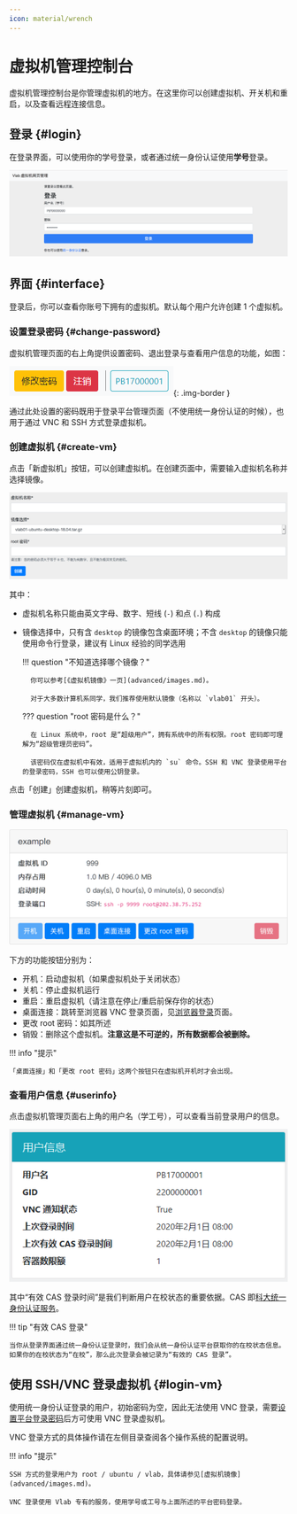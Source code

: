 ```yaml
---
icon: material/wrench
---
```


# 虚拟机管理控制台

虚拟机管理控制台是你管理虚拟机的地方。在这里你可以创建虚拟机、开关机和重启，以及查看远程连接信息。

## 登录 {#login}

在登录界面，可以使用你的学号登录，或者通过统一身份认证使用**学号**登录。

![login](images/1.png)

## 界面 {#interface}

登录后，你可以查看你账号下拥有的虚拟机。默认每个用户允许创建 1 个虚拟机。

### 设置登录密码 {#change-password}

虚拟机管理页面的右上角提供设置密码、退出登录与查看用户信息的功能，如图：

![Toolbar](images/web-settings.png){: .img-border }

通过此处设置的密码既用于登录平台管理页面（不使用统一身份认证的时候），也用于通过 VNC 和 SSH 方式登录虚拟机。

### 创建虚拟机 {#create-vm}

点击「新虚拟机」按钮，可以创建虚拟机。在创建页面中，需要输入虚拟机名称并选择镜像。

![create](images/vm-create.png)

其中：

- 虚拟机名称只能由英文字母、数字、短线 (`-`) 和点 (`.`) 构成
- 镜像选择中，只有含 `desktop` 的镜像包含桌面环境；不含 `desktop` 的镜像只能使用命令行登录，建议有 Linux 经验的同学选用

    !!! question "不知道选择哪个镜像？"

        你可以参考[《虚拟机镜像》一页](advanced/images.md)。

        对于大多数计算机系同学，我们推荐使用默认镜像（名称以 `vlab01` 开头）。

    ??? question "root 密码是什么？"

        在 Linux 系统中，root 是“超级用户”，拥有系统中的所有权限。root 密码即可理解为“超级管理员密码”。

        该密码仅在虚拟机中有效，适用于虚拟机内的 `su` 命令。SSH 和 VNC 登录使用平台的登录密码，SSH 也可以使用公钥登录。

点击「创建」创建虚拟机，稍等片刻即可。

### 管理虚拟机 {#manage-vm}

![vms](images/2.png)

下方的功能按钮分别为：

- 开机：启动虚拟机（如果虚拟机处于关闭状态）
- 关机：停止虚拟机运行
- 重启：重启虚拟机（请注意在停止/重启前保存你的状态）
- 桌面连接：跳转至浏览器 VNC 登录页面，见[浏览器登录](login/browser.md)页面。
- 更改 root 密码：如其所述
- 销毁：删除这个虚拟机。**注意这是不可逆的，所有数据都会被删除。**

!!! info "提示"

    「桌面连接」和「更改 root 密码」这两个按钮只在虚拟机开机时才会出现。

### 查看用户信息 {#userinfo}

点击虚拟机管理页面右上角的用户名（学工号），可以查看当前登录用户的信息。

![User Info](images/userinfo.png)

其中“有效 CAS 登录时间”是我们判断用户在校状态的重要依据。CAS 即[科大统一身份认证服务](https://passport.ustc.edu.cn/login)。

!!! tip "有效 CAS 登录"

    当你从登录界面通过统一身份认证登录时，我们会从统一身份认证平台获取你的在校状态信息。如果你的在校状态为“在校”，那么此次登录会被记录为“有效的 CAS 登录”。

## 使用 SSH/VNC 登录虚拟机 {#login-vm}

使用统一身份认证登录的用户，初始密码为空，因此无法使用 VNC 登录，需要[设置平台登录密码](#change-password)后方可使用 VNC 登录虚拟机。

VNC 登录方式的具体操作请在左侧目录查阅各个操作系统的配置说明。

!!! info "提示"

    SSH 方式的登录用户为 root / ubuntu / vlab，具体请参见[虚拟机镜像](advanced/images.md)。

    VNC 登录使用 Vlab 专有的服务，使用学号或工号与上面所述的平台密码登录。
